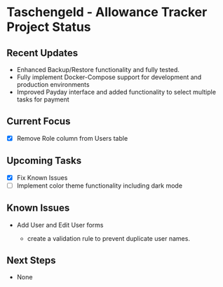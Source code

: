 # Taschengeld - Allowance Tracker Project Status

## Recent Updates

- Enhanced Backup/Restore functionality and fully tested.
- Fully implement Docker-Compose support for development and production environments
- Improved Payday interface and added functionality to select multiple tasks for payment

## Current Focus

- [X] Remove Role column from Users table

## Upcoming Tasks

- [X] Fix Known Issues
- [ ] Implement color theme functionality including dark mode

## Known Issues

- Add User and Edit User forms
  
  - create a validation rule to prevent duplicate user names.

## Next Steps

- None
